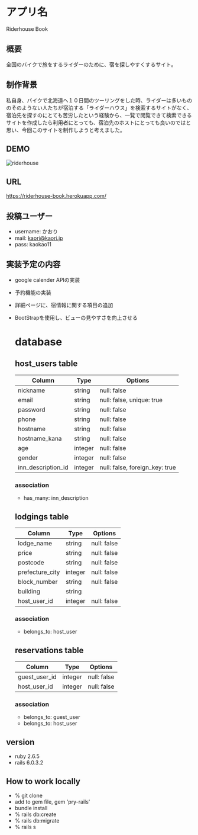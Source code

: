 # アプリ名
Riderhouse Book

## 概要
全国のバイクで旅をするライダーのために、宿を探しやすくするサイト。

## 制作背景
私自身、バイクで北海道へ１０日間のツーリングをした時、ライダーは多いもののそのようない人たちが宿泊する「ライダーハウス」を検索するサイトがなく、宿泊先を探すのにとても苦労したという経験から、一覧で閲覧できて検索できるサイトを作成したら利用者にとっても、宿泊先のホストにとっても良いのではと思い、今回このサイトを制作しようと考えました。

## DEMO
![riderhouse](https://user-images.githubusercontent.com/69146154/97268169-ca092c00-186e-11eb-9f18-d1a92d078d0d.gif)


## URL
https://riderhouse-book.herokuapp.com/

## 投稿ユーザー
- username: かおり
- mail: kaori@kaori.jp
- pass: kaokao11

## 実装予定の内容
- google calender APIの実装
- 予約機能の実装
- 詳細ページに、宿情報に関する項目の追加
- BootStrapを使用し、ビューの見やすさを向上させる

  # database
  ## host_users table
  | Column         |     Type     |        Options                  |
  | -------------- | ------------ | ------------------------------- |
  | nickname       | string       | null: false                     |
  | email          | string       | null: false, unique: true       |
  | password       | string       | null: false                     |
  | phone          | string       | null: false                     |
  | hostname       | string       | null: false                     |
  | hostname_kana  | string       | null: false                     |
  | age            | integer      | null: false                     |
  | gender         | integer      | null: false                     |
  | inn_description_id   | integer      | null: false, foreign_key: true  |

  ### association
  - has_many: inn_description

  ## lodgings table
  | Column            |     Type     |        Options                  |
  | ----------------- | ------------ | ------------------------------- |
  | lodge_name        | string       | null: false                     |
  | price             | string       | null: false                     |
  | postcode          | string       | null: false                     |
  | prefecture_city   | integer      | null: false                     |
  | block_number      | string       | null: false                     |
  | building          | string       |                                 |
  | host_user_id      | integer      | null: false                     |

  ### association
  - belongs_to: host_user


  ## reservations table
  | Column         |     Type     |        Options                  |
  | -------------- | ------------ | ------------------------------- |
  | guest_user_id  | integer      | null: false                     |
  | host_user_id   | integer      | null: false                     |

  ### association
  - belongs_to: guest_user
  - belongs_to: host_user


## version
  - ruby 2.6.5
  - rails 6.0.3.2

## How to work locally
  - % git clone <coppied url from GitHub>
  - add to gem file, gem 'pry-rails'
  - bundle install
  - % rails db:create
  - % rails db:migrate
  - % rails s














